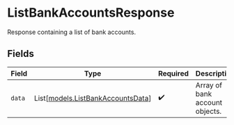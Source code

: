 # ListBankAccountsResponse

Response containing a list of bank accounts.


## Fields

| Field                                                                  | Type                                                                   | Required                                                               | Description                                                            |
| ---------------------------------------------------------------------- | ---------------------------------------------------------------------- | ---------------------------------------------------------------------- | ---------------------------------------------------------------------- |
| `data`                                                                 | List[[models.ListBankAccountsData](../models/listbankaccountsdata.md)] | :heavy_check_mark:                                                     | Array of bank account objects.                                         |